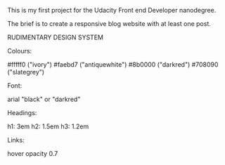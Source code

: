 This is my first project for the Udacity Front end Developer nanodegree. 

The brief is to create a responsive blog website with at least one post.


RUDIMENTARY DESIGN SYSTEM

Colours:

#fffff0 ("ivory")
#faebd7 ("antiquewhite")
#8b0000 ("darkred")
#708090 ("slategrey")

Font:

arial
"black" or "darkred"

Headings:

h1: 3em
h2: 1.5em
h3: 1.2em

Links:

hover opacity 0.7